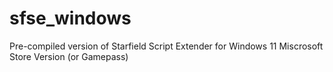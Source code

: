 # sfse_windows
Pre-compiled version of Starfield Script Extender for Windows 11 Miscrosoft Store Version (or Gamepass)
